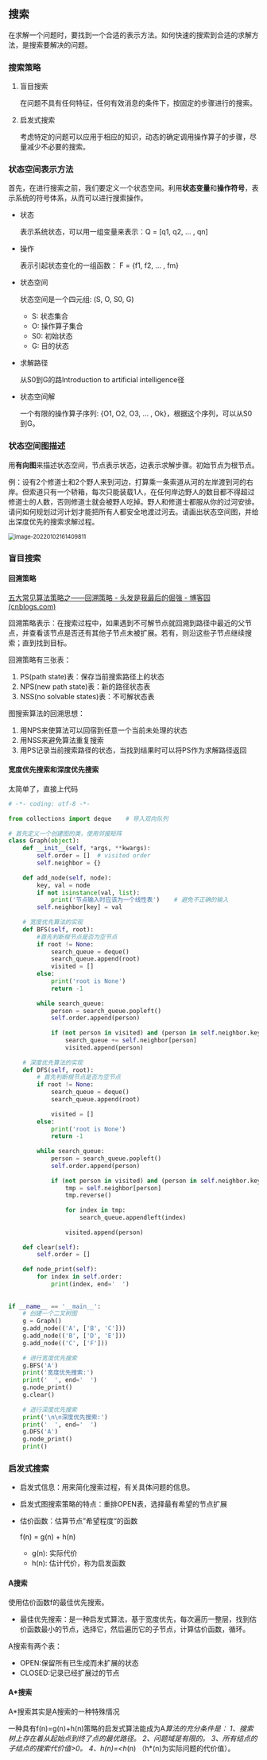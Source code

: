 ## 搜索

在求解一个问题时，要找到一个合适的表示方法。如何快速的搜索到合适的求解方法，是搜索要解决的问题。

### 搜索策略

1. 盲目搜索

   在问题不具有任何特征，任何有效消息的条件下，按固定的步骤进行的搜索。

2. 启发式搜索

   考虑特定的问题可以应用于相应的知识，动态的确定调用操作算子的步骤，尽量减少不必要的搜索。

### 状态空间表示方法

首先，在进行搜索之前，我们要定义一个状态空间。利用**状态变量**和**操作符号**，表示系统的符号体系，从而可以进行搜索操作。

- 状态

  表示系统状态，可以用一组变量来表示：Q = [q1, q2, ... , qn]

- 操作

  表示引起状态变化的一组函数： F = {f1, f2, ... , fm}

- 状态空间

  状态空间是一个四元组: (S, O, S0, G)

  - S: 状态集合
  - O: 操作算子集合
  - S0: 初始状态
  - G: 目的状态

- 求解路径

  从S0到G的路Introduction to artificial intelligence径

- 状态空间解

  一个有限的操作算子序列: {O1, O2, O3, ... , Ok}，根据这个序列，可以从S0到G。

### 状态空间图描述

用**有向图**来描述状态空间，节点表示状态，边表示求解步骤。初始节点为根节点。

例：设有2个修道士和2个野人来到河边，打算乘⼀条索道从河的左岸渡到河的右岸。但索道只有⼀个轿箱，每次只能装载1人，在任何岸边野人的数目都不得超过修道士的人数，否则修道士就会被野人吃掉。野人和修道士都服从你的过河安排。请问如何规划过河计划才能把所有人都安全地渡过河去。请画出状态空间图，并给出深度优先的搜索求解过程。

<img src="C:\Users\陈鸿煜\AppData\Roaming\Typora\typora-user-images\image-20220102161409811.png" alt="image-20220102161409811" style="zoom: 80%;" />

### 盲目搜索

#### 回溯策略

[五大常见算法策略之——回溯策略 - 头发是我最后的倔强 - 博客园 (cnblogs.com)](https://www.cnblogs.com/vfdxvffd/p/12484932.html)

回溯策略表示：在搜索过程中，如果遇到不可解节点就回溯到路径中最近的父节点，并查看该节点是否还有其他子节点未被扩展。若有，则沿这些子节点继续搜索；直到找到目标。

回溯策略有三张表：

1. PS(path state)表：保存当前搜索路径上的状态
2. NPS(new path state)表：新的路径状态表
3. NSS(no solvable states)表：不可解状态表

图搜索算法的回溯思想：

1. 用NPS来使算法可以回宿到任意一个当前未处理的状态
2. 用NSS来避免算法重复搜索
3. 用PS记录当前搜索路径的状态，当找到结果时可以将PS作为求解路径返回

#### 宽度优先搜索和深度优先搜索

太简单了，直接上代码

```python
# -*- coding: utf-8 -*-
 
from collections import deque    # 导入双向队列
 
# 首先定义一个创建图的类，使用邻接矩阵
class Graph(object):
    def __init__(self, *args, **kwargs):
        self.order = []  # visited order
        self.neighbor = {}
 
    def add_node(self, node):
        key, val = node
        if not isinstance(val, list):
            print('节点输入时应该为一个线性表')    # 避免不正确的输入
        self.neighbor[key] = val
 
    # 宽度优先算法的实现
    def BFS(self, root):
        #首先判断根节点是否为空节点
        if root != None:
            search_queue = deque()
            search_queue.append(root)
            visited = []
        else:
            print('root is None')
            return -1
 
        while search_queue:
            person = search_queue.popleft()
            self.order.append(person)
 
            if (not person in visited) and (person in self.neighbor.keys()):
                search_queue += self.neighbor[person]
                visited.append(person)
 
    # 深度优先算法的实现
    def DFS(self, root):
        # 首先判断根节点是否为空节点
        if root != None:
            search_queue = deque()
            search_queue.append(root)
 
            visited = []
        else:
            print('root is None')
            return -1
 
        while search_queue:
            person = search_queue.popleft()
            self.order.append(person)
 
            if (not person in visited) and (person in self.neighbor.keys()):
                tmp = self.neighbor[person]
                tmp.reverse()
 
                for index in tmp:
                    search_queue.appendleft(index)
 
                visited.append(person)
 
    def clear(self):
        self.order = []
 
    def node_print(self):
        for index in self.order:
            print(index, end='  ')
 
 
if __name__ == '__main__':
    # 创建一个二叉树图
    g = Graph()
    g.add_node(('A', ['B', 'C']))
    g.add_node(('B', ['D', 'E']))
    g.add_node(('C', ['F']))
 
    # 进行宽度优先搜索
    g.BFS('A')
    print('宽度优先搜索:')
    print('  ', end='  ')
    g.node_print()
    g.clear()
 
    # 进行深度优先搜索
    print('\n\n深度优先搜索:')
    print('  ', end='  ')
    g.DFS('A')
    g.node_print()
    print()

```

### 启发式搜索

- 启发式信息：用来简化搜索过程，有关具体问题的信息。
- 启发式图搜索策略的特点：重排OPEN表，选择最有希望的节点扩展

- 估价函数：估算节点”希望程度“的函数

  f(n) = g(n) + h(n)

  - g(n): 实际代价
  - h(n): 估计代价，称为启发函数

#### A搜索

使用估价函数f的最佳优先搜索。

- 最佳优先搜索：是一种启发式算法，基于宽度优先，每次遍历一整层，找到估价函数最小的节点，选择它，然后遍历它的子节点，计算估价函数，循环。

A搜索有两个表：

- OPEN:保留所有已生成而未扩展的状态
- CLOSED:记录已经扩展过的节点

#### A*搜索

A*搜索其实是A搜索的一种特殊情况

   一种具有f(n)=g(n)+h(n)策略的启发式算法能成为A*算法的充分条件是：
      1、搜索树上存在着从起始点到终了点的最优路径。
      2、问题域是有限的。
      3、所有结点的子结点的搜索代价值>0。
      4、h(n)=<h*(n) （h*(n)为实际问题的代价值）。


























